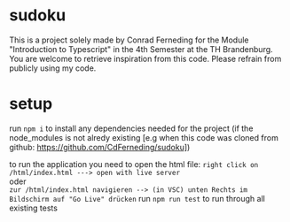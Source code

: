 # sudoku
This is a project solely made by Conrad Ferneding for the Module "Introduction to Typescript" in the 4th Semester at the TH Brandenburg.  
You are welcome to retrieve inspiration from this code. Please refrain from publicly using my code.  

# setup
run ```npm i``` to install any dependencies needed for the project (if the node_modules is not alredy existing [e.g when this code was cloned from github: https://github.com/CdFerneding/sudoku])  
  
to run the application you need to open the html file: ```right click on /html/index.html ---> open with live server```  
oder  
```zur /html/index.html navigieren --> (in VSC) unten Rechts im Bildschirm auf "Go Live" drücken```
run ```npm run test``` to run through all existing tests  
